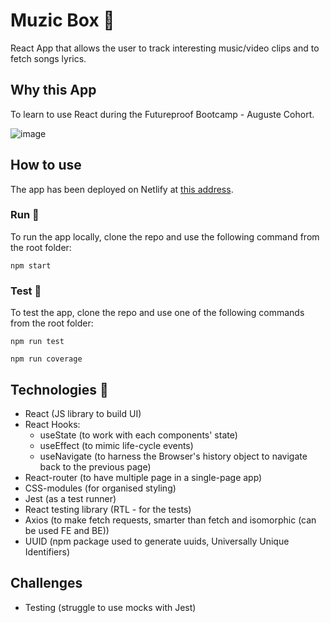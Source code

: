 # Muzic Box 🎺

React App that allows the user to track interesting music/video clips and to fetch songs lyrics.

## Why this App

To learn to use React during the Futureproof Bootcamp - Auguste Cohort.

![image]('assets/MuzicList.png')

## How to use

The app has been deployed on Netlify at [this address](https://muzic-list.netlify.app/).

### Run 🏃

To run the app locally, clone the repo and use the following command from the root folder:

```
npm start
```

### Test 🧪

To test the app, clone the repo and use one of the following commands from the root folder:

```
npm run test

npm run coverage
```

## Technologies 📡

- React (JS library to build UI)
- React Hooks:
  - useState (to work with each components' state)
  - useEffect (to mimic life-cycle events)
  - useNavigate (to harness the Browser's history object to navigate back to the previous page)
- React-router (to have multiple page in a single-page app)
- CSS-modules (for organised styling)
- Jest (as a test runner)
- React testing library (RTL - for the tests)
- Axios (to make fetch requests, smarter than fetch and isomorphic (can be used FE and BE))
- UUID (npm package used to generate uuids, Universally Unique Identifiers)

## Challenges

- Testing (struggle to use mocks with Jest)
